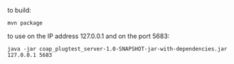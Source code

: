 to build:

    mvn package


to use on the IP address 127.0.0.1 and on the port 5683:

    java -jar coap_plugtest_server-1.0-SNAPSHOT-jar-with-dependencies.jar 127.0.0.1 5683
